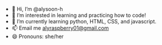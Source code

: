 - 👋 Hi, I’m @alysoon-h
- 👀 I’m interested in learning and practicing how to code!
- 🌱 I’m currently learning python, HTML, CSS, and javascript.
- 📫 Email me alyraspberry01@gmail.com
- 😄 Pronouns: she/her

<!---
alysoon-h/alysoon-h is a ✨ special ✨ repository because its `README.md` (this file) appears on your GitHub profile.
You can click the Preview link to take a look at your changes.
--->
